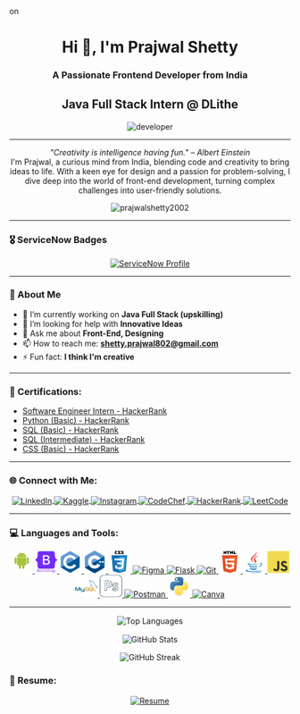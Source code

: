on<h1 align="center">Hi 👋, I'm Prajwal Shetty</h1>
<h3 align="center">A Passionate Frontend Developer from India</h3>
<h2 align="center">Java Full Stack Intern @ DLithe</h2>

<p align="center">
  <img align="center" alt="developer" width="400" src="https://user-images.githubusercontent.com/74038190/219923823-bf1ce878-c6b8-4faa-be07-93e6b1006521.gif">
</p>

---

<p align="center">
  <em>"Creativity is intelligence having fun." – Albert Einstein</em><br>
  I'm Prajwal, a curious mind from India, blending code and creativity to bring ideas to life. With a keen eye for design and a passion for problem-solving, I dive deep into the world of front-end development, turning complex challenges into user-friendly solutions.
</p>

<p align="center">
  <img src="https://komarev.com/ghpvc/?username=prajwalshetty2002&label=Profile%20views&color=0e75b6&style=flat" alt="prajwalshetty2002" />
</p>

---

### 🎖 ServiceNow Badges
<p align="center">
  <a href="https://nowlearning.servicenow.com/lxp/en/pages/profile?id=profile&spa=1&parent=1eb3e5d31b08705002ed2f89bd4bcb75&child=bd2e11cadbd8c994821fdb85ca96190c">
    <img align="center" src="https://img.shields.io/badge/ServiceNow-Profile-blue?style=for-the-badge" alt="ServiceNow Profile" />
  </a>
</p>

---

### 🚀 About Me
- 🔭 I’m currently working on **Java Full Stack (upskilling)**
- 🤝 I’m looking for help with **Innovative Ideas**
- 💬 Ask me about **Front-End, Designing**
- 📫 How to reach me: **shetty.prajwal802@gmail.com**
- ⚡ Fun fact: **I think I'm creative**

---

### 🏅 Certifications:
- [Software Engineer Intern - HackerRank](https://www.hackerrank.com/certificates/b889bc08616d)
- [Python (Basic) - HackerRank](https://www.hackerrank.com/certificates/b889bc08616d)
- [SQL (Basic) - HackerRank](https://www.hackerrank.com/certificates/b889bc08616d)
- [SQL (Intermediate) - HackerRank](https://www.hackerrank.com/certificates/b889bc08616d)
- [CSS (Basic) - HackerRank](https://www.hackerrank.com/certificates/b889bc08616d)

---

### 🌐 Connect with Me:
<p align="center">
  <a href="https://linkedin.com/in/prajwal-shetty-56861a293" target="blank">
    <img align="center" src="https://raw.githubusercontent.com/rahuldkjain/github-profile-readme-generator/master/src/images/icons/Social/linked-in-alt.svg" alt="LinkedIn" height="30" width="40" />
  </a>
  <a href="https://kaggle.com/https://www.kaggle.com/mkst123" target="blank">
    <img align="center" src="https://raw.githubusercontent.com/rahuldkjain/github-profile-readme-generator/master/src/images/icons/Social/kaggle.svg" alt="Kaggle" height="30" width="40" />
  </a>
  <a href="https://instagram.com/yaksha553" target="blank">
    <img align="center" src="https://raw.githubusercontent.com/rahuldkjain/github-profile-readme-generator/master/src/images/icons/Social/instagram.svg" alt="Instagram" height="30" width="40" />
  </a>
  <a href="https://www.codechef.com/users/shettyprajwal8" target="blank">
    <img align="center" src="https://cdn.jsdelivr.net/npm/simple-icons@3.1.0/icons/codechef.svg" alt="CodeChef" height="30" width="40" />
  </a>
  <a href="https://www.hackerrank.com/shetty_prajwal81" target="blank">
    <img align="center" src="https://raw.githubusercontent.com/rahuldkjain/github-profile-readme-generator/master/src/images/icons/Social/hackerrank.svg" alt="HackerRank" height="30" width="40" />
  </a>
  <a href="https://www.leetcode.com/prajwal_s1/" target="blank">
    <img align="center" src="https://raw.githubusercontent.com/rahuldkjain/github-profile-readme-generator/master/src/images/icons/Social/leet-code.svg" alt="LeetCode" height="30" width="40" />
  </a>
</p>

---

### 💻 Languages and Tools:
<p align="center"> 
  <a href="https://developer.android.com" target="_blank" rel="noreferrer"> 
    <img src="https://raw.githubusercontent.com/devicons/devicon/master/icons/android/android-original-wordmark.svg" alt="Android" width="40" height="40"/> 
  </a> 
  <a href="https://getbootstrap.com" target="_blank" rel="noreferrer"> 
    <img src="https://raw.githubusercontent.com/devicons/devicon/master/icons/bootstrap/bootstrap-plain-wordmark.svg" alt="Bootstrap" width="40" height="40"/> 
  </a> 
  <a href="https://www.cprogramming.com/" target="_blank" rel="noreferrer"> 
    <img src="https://raw.githubusercontent.com/devicons/devicon/master/icons/c/c-original.svg" alt="C" width="40" height="40"/> 
  </a> 
  <a href="https://www.w3schools.com/cpp/" target="_blank" rel="noreferrer"> 
    <img src="https://raw.githubusercontent.com/devicons/devicon/master/icons/cplusplus/cplusplus-original.svg" alt="C++" width="40" height="40"/> 
  </a> 
  <a href="https://www.w3schools.com/css/" target="_blank" rel="noreferrer"> 
    <img src="https://raw.githubusercontent.com/devicons/devicon/master/icons/css3/css3-original-wordmark.svg" alt="CSS3" width="40" height="40"/> 
  </a> 
  <a href="https://www.figma.com/" target="_blank" rel="noreferrer"> 
    <img src="https://www.vectorlogo.zone/logos/figma/figma-icon.svg" alt="Figma" width="40" height="40"/> 
  </a> 
  <a href="https://flask.palletsprojects.com/" target="_blank" rel="noreferrer"> 
    <img src="https://www.vectorlogo.zone/logos/pocoo_flask/pocoo_flask-icon.svg" alt="Flask" width="40" height="40"/> 
  </a> 
  <a href="https://git-scm.com/" target="_blank" rel="noreferrer"> 
    <img src="https://www.vectorlogo.zone/logos/git-scm/git-scm-icon.svg" alt="Git" width="40" height="40"/> 
  </a> 
  <a href="https://www.w3.org/html/" target="_blank" rel="noreferrer"> 
    <img src="https://raw.githubusercontent.com/devicons/devicon/master/icons/html5/html5-original-wordmark.svg" alt="HTML5" width="40" height="40"/> 
  </a> 
  <a href="https://www.java.com" target="_blank" rel="noreferrer"> 
    <img src="https://raw.githubusercontent.com/devicons/devicon/master/icons/java/java-original.svg" alt="Java" width="40" height="40"/> 
  </a> 
  <a href="https://developer.mozilla.org/en-US/docs/Web/JavaScript" target="_blank" rel="noreferrer"> 
    <img src="https://raw.githubusercontent.com/devicons/devicon/master/icons/javascript/javascript-original.svg" alt="JavaScript" width="40" height="40"/> 
  </a> 
  <a href="https://www.mysql.com/" target="_blank" rel="noreferrer"> 
    <img src="https://raw.githubusercontent.com/devicons/devicon/master/icons/mysql/mysql-original-wordmark.svg" alt="MySQL" width="40" height="40"/> 
  </a> 
  <a href="https://www.photoshop.com/en" target="_blank" rel="noreferrer"> 
    <img src="https://raw.githubusercontent.com/devicons/devicon/master/icons/photoshop/photoshop-line.svg" alt="Photoshop" width="40" height="40"/> 
  </a> 
  <a href="https://postman.com" target="_blank" rel="noreferrer"> 
    <img src="https://www.vectorlogo.zone/logos/getpostman/getpostman-icon.svg" alt="Postman" width="40" height="40"/> 
  </a> 
  <a href="https://www.python.org" target="_blank" rel="noreferrer"> 
    <img src="https://raw.githubusercontent.com/devicons/devicon/master/icons/python/python-original.svg" alt="Python" width="40" height="40"/> 
  </a> 
  <a href="https://www.canva.com" target="_blank" rel="noreferrer"> 
    <img src="https://www.vectorlogo.zone/logos/canva/canva-icon.svg" alt="Canva" width="40" height="40"/> 
  </a>
</p>

---

<p align="center">
  <img align="center" src="https://github-readme-stats.vercel.app/api/top-langs?username=Shettysprajwal&show_icons=true&locale=en&layout=compact" alt="Top Languages" />
</p>

<p align="center">
  <img align="center" src="https://github-readme-stats.vercel.app/api?username=Shettysprajwal&show_icons=true&locale=en" alt="GitHub Stats" />
</p>

<p align="center">
  <img align="center" src="https://github-readme-streak-stats.herokuapp.com/?user=Shettysprajwal&" alt="GitHub Streak" />
</p>

### 📄 Resume:
<p align="center">
  <a href="https://github.com/Shettysprajwal/connections/raw/main/Prajwal S Shetty Resume(u).pdf" target="_blank">
    <img align="center" src="https://img.shields.io/badge/Resume-Download-blue?style=for-the-badge" alt="Resume" />
  </a>
</p>


